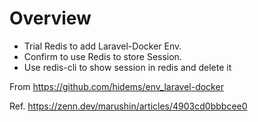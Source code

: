 # Overview

- Trial Redis to add Laravel-Docker Env.
- Confirm to use Redis to store Session.
- Use redis-cli to show session in redis and delete it

From
https://github.com/hidems/env_laravel-docker

Ref.
https://zenn.dev/marushin/articles/4903cd0bbbcee0

